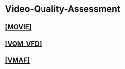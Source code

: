 # Video-Quality-Assessment

## [[MOVIE]](http://live.ece.utexas.edu/research/Quality/movie.html)

## [[VQM_VFD]](https://github.com/NTIA/vqm)

## [[VMAF]](https://github.com/Netflix/vmaf)
